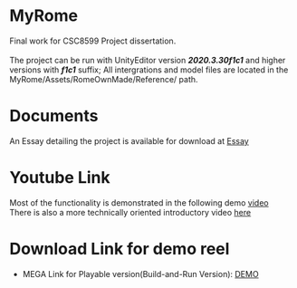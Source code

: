 # MyRome
Final work for CSC8599 Project dissertation.  
<br> The project can be run with UnityEditor version ***2020.3.30f1c1*** and higher versions with ***f1c1*** suffix;
All intergrations and model files are located in the MyRome/Assets/RomeOwnMade/Reference/ path.

# Documents
An Essay detailing the project is available for download at [Essay](https://github.com/Shanrui03/MyRome-UnityEditor2020.3.30f1c1/blob/main/210029394Rui%20Shan%20Dissertation.pdf)

# Youtube Link
Most of the functionality is demonstrated in the following demo [video](https://youtu.be/xUnqanETWmA)
<br>
There is also a more technically oriented introductory video [here](https://youtu.be/-ndr5yL76Ug)

# Download Link for demo reel
* MEGA Link for Playable version(Build-and-Run Version):
[DEMO](https://mega.nz/file/DuQnUDCI#nS5dvFs0cFgo0W8vAoo_urUNspxf-dfQU3JYBEoP4Vs)
